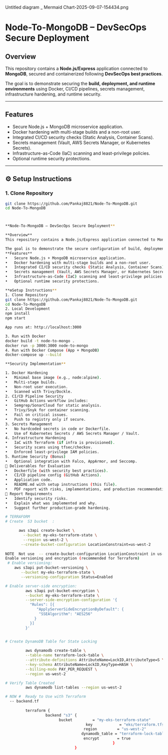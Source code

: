 Untitled diagram _ Mermaid Chart-2025-09-07-154434.png
# Node-To-MongoDB – DevSecOps Secure Deployment  

## Overview  
This repository contains a **Node.js/Express** application connected to **MongoDB**, secured and containerized following **DevSecOps best practices**.  

The goal is to demonstrate securing the **build, deployment, and runtime environments** using Docker, CI/CD pipelines, secrets management, infrastructure hardening, and runtime security.  

---

## Features  
- Secure Node.js + MongoDB microservice application.  
- Docker hardening with multi-stage builds and a non-root user.  
- Integrated CI/CD security checks (Static Analysis, Container Scans).  
- Secrets management (Vault, AWS Secrets Manager, or Kubernetes Secrets).  
- Infrastructure-as-Code (IaC) scanning and least-privilege policies.  
- Optional runtime security protections.  

---

## ⚙️ Setup Instructions  

### 1. Clone Repository  
```bash
git clone https://github.com/Pankaj8821/Node-To-MongoDB.git
cd Node-To-MongoDB



**Node-To-MongoDB – DevSecOps Secure Deployment**

**Overview**
This repository contains a Node.js/Express application connected to MongoDB, secured and containerized following DevSecOps best practices.

The goal is to demonstrate the secure configuration of build, deployment, and runtime environments using Docker, CI/CD pipelines, secrets management, infrastructure hardening, and runtime security.
**Features**
•	Secure Node.js + MongoDB microservice application.
•	Docker hardening with multi-stage builds and a non-root user.
•	Integrated CI/CD security checks (Static Analysis, Container Scans).
•	Secrets management (Vault, AWS Secrets Manager, or Kubernetes Secrets).
•	Infrastructure-as-Code (IaC) scanning and least-privilege policies.
•	Optional runtime security protections.

**⚙Setup Instructions**
1. Clone Repository
git clone https://github.com/Pankaj8821/Node-To-MongoDB.git
cd Node-To-MongoDB
2. Local Development
npm install
npm start

App runs at: http://localhost:3000

3. Run with Docker
docker build -t node-to-mongo .
docker run -p 3000:3000 node-to-mongo
4. Run with Docker Compose (App + MongoDB)
docker-compose up --build

**Security Implementation** 

1. Docker Hardening
•	Minimal base image (e.g., node:alpine). 
•	Multi-stage builds.
•	Non-root user execution.
•	Scanned with Trivy/Dockle.
2. CI/CD Pipeline Security
•	GitHub Actions workflow includes:
•	Semgrep/SonarCloud for static analysis.
•	Trivy/Snyk for container scanning.
•	Fail on critical issues.
•	Push to registry only if secure.
3. Secrets Management
•	No hardcoded secrets in code or Dockerfile.
•	Use of Kubernetes Secrets / AWS Secrets Manager / Vault.
4. Infrastructure Hardening
•	IaC with Terraform (if infra is provisioned).
•	Security scans using tfsec/checkov.
•	Enforced least-privilege IAM policies.
5. Runtime Security (Bonus)
•	Optional integration with Falco, AppArmor, and Seccomp.
📝 Deliverables for Evaluation
•	Dockerfile (with security best practices).
•	CI/CD pipeline config (GitHub Actions).
•	Application code.
•	README.md with setup instructions (this file).
•	PDF report with risks, implementations, and production recommendations.
📄 Report Requirements
•	Identify security risks.
•	Explain what was implemented and why.
•	Suggest further production-grade hardening.

# TERRAFORM
# Create  S3 bucket  :

      aws s3api create-bucket \
        --bucket my-eks-terraform-state \
        --region us-west-2 \
       --create-bucket-configuration LocationConstraint=us-west-2
    
NOTE  Not use  -- create-bucket-configuration LocationConstraint in us-east-1
Enable versioning and encryption (recommended for Terraform)
 # Enable versioning:
    aws s3api put-bucket-versioning \
       --bucket my-eks-terraform-state \
       --versioning-configuration Status=Enabled

# Enable server-side encryption:
         aws s3api put-bucket-encryption \
         --bucket my-eks-terraform-state \
         --server-side-encryption-configuration '{
           "Rules": [{
              "ApplyServerSideEncryptionByDefault": {
               "SSEAlgorithm": "AES256"
             }
           }]
         }'


# Create DynamoDB Table for State Locking
         
         aws dynamodb create-table \
         --table-name terraform-lock-table \
         --attribute-definitions AttributeName=LockID,AttributeType=S \
         --key-schema AttributeName=LockID,KeyType=HASH \
         --billing-mode PAY_PER_REQUEST \
         --region us-west-2

# Verify Table Created
         aws dynamodb list-tables --region us-west-2

# NOW #  Ready to Use with Terraform
  -- backend.tf 
    
         terraform {
                  backend "s3" {
                        bucket         = "my-eks-terraform-state"
                                    key            = "eks/terraform.tfstate"
                                   region         = "us-west-2"
                                  dynamodb_table = "terraform-lock-table"
                                   encrypt        = true
                                                }
                               }
